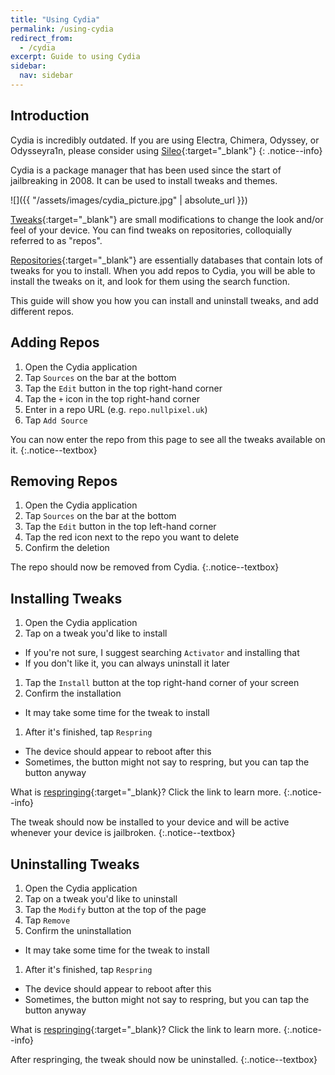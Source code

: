 ```yaml
---
title: "Using Cydia"
permalink: /using-cydia
redirect_from:
  - /cydia
excerpt: Guide to using Cydia
sidebar:
  nav: sidebar
---
```


## Introduction

Cydia is incredibly outdated. If you are using Electra, Chimera, Odyssey, or Odysseyra1n, please consider using [Sileo](sileo){:target="_blank"}
{: .notice--info}

Cydia is a package manager that has been used since the start of jailbreaking in 2008. It can be used to install tweaks and themes.

![]({{ "/assets/images/cydia_picture.jpg" | absolute_url }})

[Tweaks](faq#what-are-tweaks){:target="_blank"} are small modifications to change the look and/or feel of your device. You can find tweaks on repositories, colloquially referred to as "repos".

[Repositories](faq#whats-a-repo){:target="_blank"} are essentially databases that contain lots of tweaks for you to install. When you add repos to Cydia, you will be able to install the tweaks on it, and look for them using the search function.

This guide will show you how you can install and uninstall tweaks, and add different repos.

## Adding Repos

1. Open the Cydia application
1. Tap `Sources` on the bar at the bottom
1. Tap the `Edit` button in the top right-hand corner
1. Tap the `+` icon in the top right-hand corner
1. Enter in a repo URL (e.g. `repo.nullpixel.uk`)
1. Tap `Add Source`

You can now enter the repo from this page to see all the tweaks available on it.
{:.notice--textbox}

## Removing Repos

1. Open the Cydia application
1. Tap `Sources` on the bar at the bottom
1. Tap the `Edit` button in the top left-hand corner
1. Tap the red icon next to the repo you want to delete
1. Confirm the deletion

The repo should now be removed from Cydia.
{:.notice--textbox}

## Installing Tweaks

1. Open the Cydia application
1. Tap on a tweak you'd like to install
  - If you're not sure, I suggest searching `Activator` and installing that
  - If you don't like it, you can always uninstall it later
1. Tap the `Install` button at the top right-hand corner of your screen
1. Confirm the installation
  - It may take some time for the tweak to install
1. After it's finished, tap `Respring`
  - The device should appear to reboot after this
  - Sometimes, the button might not say to respring, but you can tap the button anyway

What is [respringing](faq#what-is-respringing){:target="_blank}? Click the link to learn more.
{:.notice--info}

The tweak should now be installed to your device and will be active whenever your device is jailbroken.
{:.notice--textbox}

## Uninstalling Tweaks

1. Open the Cydia application
1. Tap on a tweak you'd like to uninstall
1. Tap the `Modify` button at the top of the page
1. Tap `Remove`
1. Confirm the uninstallation
  - It may take some time for the tweak to install
1. After it's finished, tap `Respring`
  - The device should appear to reboot after this
  - Sometimes, the button might not say to respring, but you can tap the button anyway

What is [respringing](faq#what-is-respringing){:target="_blank}? Click the link to learn more.
{:.notice--info}

After respringing, the tweak should now be uninstalled.
{:.notice--textbox}
